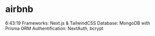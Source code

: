 # airbnb
6:43:19
Frameworks: Next.js & TailwindCSS
Database: MongoDB with Prisma ORM
Authentification: NextAuth, bcrypt